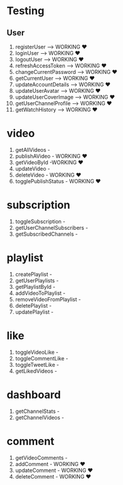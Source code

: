 # Testing

## User

1. registerUser --> WORKING ♥
2. loginUser --> WORKING ♥
3. logoutUser --> WORKING ♥
4. refreshAccessToken --> WORKING ♥
5. changeCurrentPassword --> WORKING ♥
6. getCurrentUser --> WORKING ♥
7. updateAccountDetails --> WORKING ♥
8. updateUserAvatar --> WORKING ♥
9. updateUserCoverImage --> WORKING ♥
10. getUserChannelProfile --> WORKING ♥
11. getWatchHistory --> WORKING ♥

# video

1. getAllVideos -
2. publishAVideo - WORKING ♥
3. getVideoById -WORKING ♥
4. updateVideo -
5. deleteVideo - WORKING ♥
6. togglePublishStatus - WORKING ♥

# subscription

1. toggleSubscription -
2. getUserChannelSubscribers -
3. getSubscribedChannels -

# playlist

1. createPlaylist -
2. getUserPlaylists -
3. getPlaylistById -
4. addVideoToPlaylist -
5. removeVideoFromPlaylist -
6. deletePlaylist -
7. updatePlaylist -

# like

1. toggleVideoLike -
2. toggleCommentLike -
3. toggleTweetLike -
4. getLikedVideos -

# dashboard

1. getChannelStats -
2. getChannelVideos -

# comment

1. getVideoComments -
2. addComment - WORKING ♥
3. updateComment - WORKING ♥
4. deleteComment - WORKING ♥
